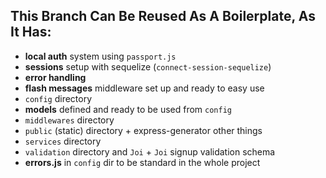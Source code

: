 This Branch Can Be Reused As A Boilerplate, As It Has:
-
- **local auth** system using `passport.js`
- **sessions** setup with sequelize (`connect-session-sequelize`)
- **error handling**
- **flash messages** middleware set up and ready to easy use
- `config` directory
- **models** defined and ready to be used from `config`
- `middlewares` directory
- `public` (static) directory + express-generator other things
- `services` directory
- `validation` directory and `Joi` + `Joi` signup validation schema
- **errors.js** in `config` dir to be standard in the whole project